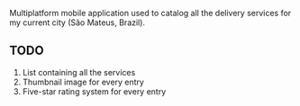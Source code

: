 Multiplatform mobile application used to catalog all the delivery services for my current city (São Mateus, Brazil).

## TODO
1. List containing all the services
2. Thumbnail image for every entry
3. Five-star rating system for every entry
